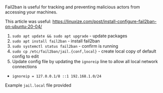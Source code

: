 Fail2ban is useful for tracking and preventing malicious actors from accessing your machines.

This article was useful: https://linuxize.com/post/install-configure-fail2ban-on-ubuntu-20-04/

1. `sudo apt update && sudo apt upgrade` - update packages
2. `sudo apt install fail2ban` - install fail2ban
3. `sudo systemctl status fail2ban` - confirm is running
4. `sudo cp /etc/fail2ban/jail.{conf,local}` - create local copy of default config to edit
5. Update config file by updating the `ignoreip` line to allow all local network connections

- `ignoreip = 127.0.0.1/8 ::1 192.168.1.0/24`

Example `jail.local` file provided
